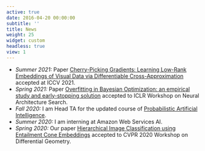 ```yaml
---
active: true
date: 2016-04-20 00:00:00
subtitle: ''
title: News
weight: 25
widget: custom
headless: true
view: 1
---
```


- *Summer 2021:* Paper [Cherry-Picking Gradients: Learning Low-Rank Embeddings of Visual Data via Differentiable Cross-Approximation](https://arxiv.org/pdf/2105.14250.pdf) accepted at ICCV 2021.
- *Spring 2021:* Paper [Overfitting in Bayesian Optimization: an empirical
study and early-stopping solution](https://arxiv.org/pdf/2104.08166.pdf) accepted to ICLR Workshop on Neural Architecture Search.
- *Fall 2020:* I am Head TA for the updated course of [Probabilistic Artificial Intelligence](https://las.inf.ethz.ch/pai-f20).
- *Summer 2020:* I am interning at Amazon Web Services AI.
- *Spring 2020:* Our paper [Hierarchical Image Classification using Entailment Cone Embeddings](https://openaccess.thecvf.com/content_CVPRW_2020/papers/w50/Dhall_Hierarchical_Image_Classification_Using_Entailment_Cone_Embeddings_CVPRW_2020_paper.pdf) accepted to CVPR 2020 Workshop on Differential Geometry.